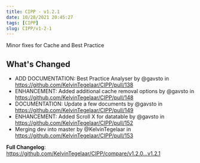 ```yaml
---
title: CIPP - v1.2.1
date: 10/28/2021 20:45:27
tags: [CIPP]
slug: CIPP/v1-2-1
---
```


<p className='version-subtitle'>Minor fixes for Cache and Best Practice</p>

<!--truncate-->

## What's Changed
* ADD DOCUMENTATION: Best Practice Analyser by @gavsto in https://github.com/KelvinTegelaar/CIPP/pull/138
* ENHANCEMENT: Added additional cache removal options by @gavsto in https://github.com/KelvinTegelaar/CIPP/pull/148
* DOCUMENTATION: Update a few documents by @gavsto in https://github.com/KelvinTegelaar/CIPP/pull/149
* ENHANCEMENT: Added Scroll X for datatable by @gavsto in https://github.com/KelvinTegelaar/CIPP/pull/152
* Merging dev into master by @KelvinTegelaar in https://github.com/KelvinTegelaar/CIPP/pull/153


**Full Changelog**: https://github.com/KelvinTegelaar/CIPP/compare/v1.2.0...v1.2.1
